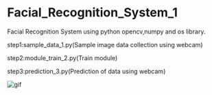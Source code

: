 # Facial_Recognition_System_1
Facial Recognition System using python opencv,numpy and os library. 

step1:sample_data_1.py(Sample image data collection using webcam)

step2:module_train_2.py(Train module)

step3:prediction_3.py(Prediction of data using webcam)
 
![gif](https://github.com/TapendraBaduwal/Facial_Recognition_System_1/blob/master/Video-Facial_Recognition.gif)


